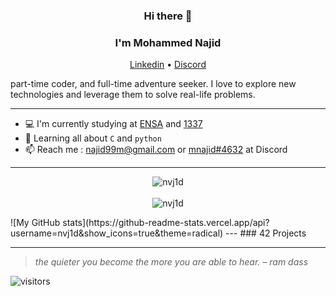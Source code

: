 <h3 align="center">Hi there 👋</h3>
<h3 align="center">I'm Mohammed Najid</h3>
<p align="center">
  <a href="https://www.linkedin.com/in/mnj1/">Linkedin</a> •
  <a href="#">Discord</a>
</p>

<!-- Passionate self-taught web developer with over ten years of experience, -->
part-time coder, and full-time adventure seeker. I love to explore new technologies and leverage them to solve real-life problems.

---

- 💻 I'm currently studying at [ENSA](http://ensak.usms.ac.ma/) and [1337](https://www.1337.ma/)
- 🌱 Learning all about `C` and `python`
- 📫 Reach me : najid99m@gmail.com or [mnajid#4632](#) at Discord
<!-- - ⚡️ Fun fact: I'm a huge fan of **Serial Experiments Lain** and **Harry Potter** -->

---

<p align="center">
  <img src="https://github-readme-stats.vercel.app/api?username=nvj1d&show_icons=true&theme=radical" alt="nvj1d" /></a>
  <br>
  <br>
  <img src="https://github-readme-streak-stats.herokuapp.com/?user=nvj1d&theme=dracula&hide_border=true" alt="nvj1d" /></a>
</p>
![My GitHub stats](https://github-readme-stats.vercel.app/api?username=nvj1d&show_icons=true&theme=radical)
---
### 42 Projects
<p align="center">
  <!-- <a href="https://github.com/42-libft"><img src="img/libft.png" alt="libft 115/100"></a> -->
</p>

---

> *the quieter you become the more you are able to hear. – ram dass*

![visitors](https://visitor-badge.glitch.me/badge?page_id=nvj1d&left_color=gray&right_color=blue)

<!--
**nvj1d/nvj1d** is a ✨ _special_ ✨ repository because its `README.md` (this file) appears on your GitHub profile.

Here are some ideas to get you started:

- 🔭 I’m currently working on ...
- 🌱 I’m currently learning ...
- 👯 I’m looking to collaborate on ...
- 🤔 I’m looking for help with ...
- 💬 Ask me about ...
- 📫 How to reach me: ...
- 😄 Pronouns: ...
- ⚡ Fun fact: ...
-->
